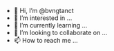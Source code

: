 - 👋 Hi, I’m @bvngtanct
- 👀 I’m interested in ...
- 🌱 I’m currently learning ...
- 💞️ I’m looking to collaborate on ...
- 📫 How to reach me ...

<!---
bvngtanct/bvngtanct is a ✨ special ✨ repository because its `README.md` (this file) appears on your GitHub profile.
You can click the Preview link to take a look at your changes.
--->
